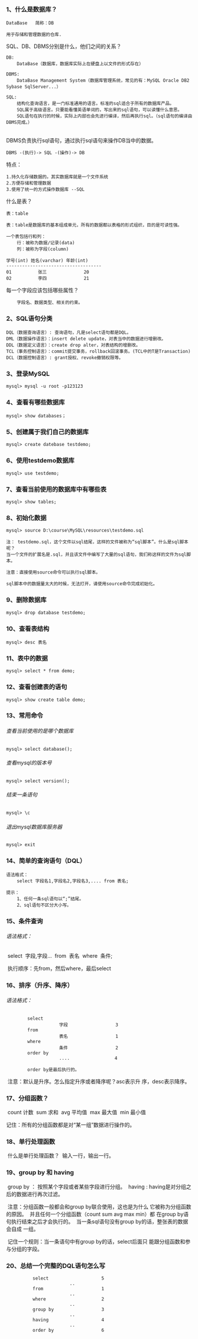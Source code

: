 ### 1、什么是数据库？

    DataBase   简称：DB
    
    用于存储和管理数据的仓库.

SQL、DB、DBMS分别是什么，他们之间的关系？

	DB: 
		DataBase（数据库，数据库实际上在硬盘上以文件的形式存在）
	
	DBMS: 
		DataBase Management System（数据库管理系统，常见的有：MySQL Oracle DB2 Sybase SqlServer...）
	
	SQL: 
		结构化查询语言，是一门标准通用的语言。标准的sql适合于所有的数据库产品。
		SQL属于高级语言。只要能看懂英语单词的，写出来的sql语句，可以读懂什么意思。
		SQL语句在执行的时候，实际上内部也会先进行编译，然后再执行sql。（sql语句的编译由DBMS完成。）


​	
	DBMS负责执行sql语句，通过执行sql语句来操作DB当中的数据。
	
	DBMS -(执行)-> SQL -(操作)-> DB

特点：

    1.持久化存储数据的。其实数据库就是一个文件系统
    2.方便存储和管理数据
    3.使用了统一的方式操作数据库 --SQL

什么是表？

	表：table
	
	表：table是数据库的基本组成单元，所有的数据都以表格的形式组织，目的是可读性强。
	
	一个表包括行和列：
		行：被称为数据/记录(data)
		列：被称为字段(column)
		
	学号(int)	姓名(varchar)	年龄(int)
	------------------------------------
	01			张三				20
	02			李四				21

每一个字段应该包括哪些属性？

		字段名、数据类型、相关的约束。

### 2、SQL语句分类

    DQL（数据查询语言）: 查询语句，凡是select语句都是DQL。
    DML（数据操作语言）：insert delete update，对表当中的数据进行增删改。
    DDL（数据定义语言）：create drop alter，对表结构的增删改。
    TCL（事务控制语言）：commit提交事务，rollback回滚事务。(TCL中的T是Transaction)
    DCL（数据控制语言）: grant授权、revoke撤销权限等。

### 3、登录MySQL

    mysql> mysql -u root -p123123

### 4、查看有哪些数据库

    mysql> show databases；

### 5、创建属于我们自己的数据库

    mysql> create datebase testdemo;

### 6、使用testdemo数据库

    mysql> use testdemo; 

### 7、查看当前使用的数据库中有哪些表

    mysql> show tables;

### 8、初始化数据

    mysql> source D:\course\MySQL\resources\testdemo.sql
    
    注： testdemo.sql，这个文件以sql结尾，这样的文件被称为“sql脚本”。什么是sql脚本呢？
    当一个文件的扩展名是.sql，并且该文件中编写了大量的sql语句，我们称这样的文件为sql脚本。
    
    注意：直接使用source命令可以执行sql脚本。
    
    sql脚本中的数据量太大的时候，无法打开，请使用source命令完成初始化。

### 9、删除数据库

    mysql> drop database testdemo;

### 10、查看表结构

    mysql> desc 表名

### 11、表中的数据

    mysql> select * from demo;

### 12、查看创建表的语句

    mysql> show create table demo;

### 13、常用命令

###### 查看当前使用的是哪个数据库

```
mysql> select database();
```

###### 查看mysql的版本号

```
mysql> select version();
```

###### 结束一条语句

```
mysql> \c
```

###### 退出mysql数据库服务器

```
mysql> exit
```



### 14、简单的查询语句（DQL）

	语法格式：
		select 字段名1,字段名2,字段名3,.... from 表名;
	
	提示：
		1、任何一条sql语句以“;”结尾。
		2、sql语句不区分大小写。
### 15、条件查询

###### 	语法格式：

​				select 
​									字段,字段...
​				from
​									表名
​				where
​									条件;

​	执行顺序：先from，然后where，最后select

### 16、排序（升序、降序）

###### 	语法格式：

	        select 
	            		字段				    3
	        from
	            		表名				    1
	        where
	            		条件				    2
	        order by
	            		....			     4
		
	        order by是最后执行的。
​	注意：默认是升序。怎么指定升序或者降序呢？asc表示升				序，desc表示降序。

### 17、分组函数？

​			count 计数
​			sum 求和
​			avg 平均值
​			max 最大值
​			min 最小值

记住：所有的分组函数都是对“某一组”数据进行操作的。

### 18、单行处理函数

​			什么是单行处理函数？
​					输入一行，输出一行。

### 19、group by 和 having

​			group by ： 按照某个字段或者某些字段进行分组。
​			having : having是对分组之后的数据进行再次过滤。

​	注意：分组函数一般都会和group by联合使用，这也是为什么				它被称为分组函数的原因。
​				并且任何一个分组函数（count sum avg max min）都				在group by语句执行结束之后才会执行的。
​				当一条sql语句没有group by的话，整张表的数据会自成				一组。

​	记住一个规则：当一条语句中有group by的话，select后面只				能跟分组函数和参与分组的字段。

### 20、总结一个完整的DQL语句怎么写

	          select					5
							..
	          from						1	
							..
	          where						2
							..
	          group by					3
							..
	          having					4
	               			..
	          order by					6






